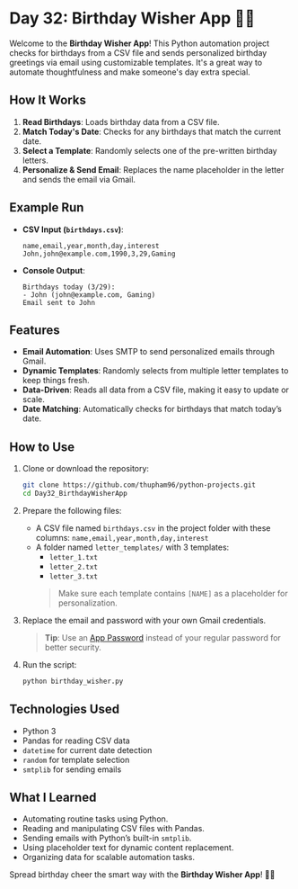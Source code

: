 # Day 32: Birthday Wisher App 🎉📧

Welcome to the **Birthday Wisher App**! This Python automation project checks for birthdays from a CSV file and sends personalized birthday greetings via email using customizable templates. It's a great way to automate thoughtfulness and make someone's day extra special.

## How It Works

1. **Read Birthdays**: Loads birthday data from a CSV file.
2. **Match Today's Date**: Checks for any birthdays that match the current date.
3. **Select a Template**: Randomly selects one of the pre-written birthday letters.
4. **Personalize & Send Email**: Replaces the name placeholder in the letter and sends the email via Gmail.

## Example Run

- **CSV Input (`birthdays.csv`)**:
  ```csv
  name,email,year,month,day,interest
  John,john@example.com,1990,3,29,Gaming
  ```

- **Console Output**:
  ```
  Birthdays today (3/29):
  - John (john@example.com, Gaming)
  Email sent to John
  ```

## Features

- **Email Automation**: Uses SMTP to send personalized emails through Gmail.
- **Dynamic Templates**: Randomly selects from multiple letter templates to keep things fresh.
- **Data-Driven**: Reads all data from a CSV file, making it easy to update or scale.
- **Date Matching**: Automatically checks for birthdays that match today’s date.

## How to Use

1. Clone or download the repository:
   ```bash
   git clone https://github.com/thupham96/python-projects.git
   cd Day32_BirthdayWisherApp
   ```

2. Prepare the following files:
   - A CSV file named `birthdays.csv` in the project folder with these columns:
     `name,email,year,month,day,interest`
   - A folder named `letter_templates/` with 3 templates:
     - `letter_1.txt`
     - `letter_2.txt`
     - `letter_3.txt`
     > Make sure each template contains `[NAME]` as a placeholder for personalization.

3. Replace the email and password with your own Gmail credentials.
   > **Tip**: Use an [App Password](https://myaccount.google.com/apppasswords) instead of your regular password for better security.

4. Run the script:
   ```bash
   python birthday_wisher.py
   ```

## Technologies Used

- Python 3
- Pandas for reading CSV data
- `datetime` for current date detection
- `random` for template selection
- `smtplib` for sending emails

## What I Learned

- Automating routine tasks using Python.
- Reading and manipulating CSV files with Pandas.
- Sending emails with Python’s built-in `smtplib`.
- Using placeholder text for dynamic content replacement.
- Organizing data for scalable automation tasks.

Spread birthday cheer the smart way with the **Birthday Wisher App**! 🎂🎁
